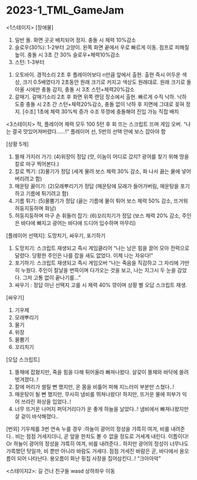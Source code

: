 # 2023-1_TML_GameJam

<1스테이지>
[장애물]
1. 일반
돌. 화면 곳곳 배치되어 정지. 충돌 시 체력 10%감소
2. 슬로우(30%): 1-2부터
고양이. 왼쪽 화면 끝에서 우로 빠르게 이동. 점프로 피해질 높이.
충돌 시 3초 간 30% 슬로우+체력10%감소
3. 스턴: 1-3부터
1) 오토바이. 경적소리 2초 후 플레이어보다 n만큼 앞에서 출현. 출현 즉시 어두운 색상, 크기 0.5배였다가
2초동안 원래 크기로 커지고 색상도 원래대로. 원래 크기로 돌아올 시에만 충돌 감지, 충돌 시 3초
스턴+체력20%감소
2) 갈매기. 갈매기소리 2초 후 화면 위쪽 랜덤 장소에서 출현. 빠르게 수직 낙하.
낙하 도중 충돌 시 2초 간 스턴+체력20%감소, 충돌 없이 낙하 후 지면에 그대로 꽂혀 정지.
[수조]
1초에 체력 30%씩 증가
수조 뚜껑에 충돌해야 진입 가능
직접 배치



<3스테이지>
적, 플레이어 체력 모두 100
5턴 후 회 뜨는 스크립트 뜨며 게임 오버.
“나는 결국 맛있어져버렸다......!”
플레이어 선, 5번의 선택 안에 보스 잡아야 함

[상황 5개] 
1. 뜰채 가지러 가기: (4)위장이 정답 (앗, 이놈이 어디로 갔지? 광어를 찾기 위해 땅을 칼로 마구 찍어본다.)
2. 칼로 찍기: (3)물기가 정답 (세게 물려 보스 체력 30% 감소, 화 나서 끓는 물에 넣어버리려고 함)
3. 매운탕 끓이기: (2)모래뿌리기가 정답 (매운탕에 모래가 들어가버림, 매운탕을 포기하고 기름에 튀기려고 함)
4. 기름 튀기: (5)물뿜기가 정답 (끓는 기름에 물이 튀어 보스 체력 50% 감소, 뜨거워 허둥지둥하며 화남)
5. 허둥지둥하며 마구 손 휘둘러 잡기: (6)꼬리치기가 정답 (보스 체력 20% 감소, 주인은 바다에 빠지고 광어는 바다에 드디어 입수하며 마무리)

[플레이어 선택지]: 도망치기, 싸우기, 포기하기
1. 도망치기: 스크립트 재생되고 즉시 게임클리어
“나는 남은 힘을 끌어 모아 전력으로 달렸다. 당황한 주인은 나를 잡을 새도 없었다. 이제 나는 자유다!”
2. 포기하기: 스크립트 재생되고 즉시 게임오버
“나는 죽음을 직감하고 그 자리에 가만히 누웠다. 주인이 칼날을 번뜩이며 다가오는 것을 보고, 나는 지그시 두 눈을 감았다. 그저 고통 없이 끝나기를…”
3. 싸우기 : 정답 아닌 선택지 고를 시 체력 40% 깎이며 상황 별 오답 스크립트 재생.

[싸우기]
1. 기우제
2. 모래뿌리기
3. 물기
4. 위장
5. 물뿜기
6. 꼬리치기

[오답 스크립트]
1. 뜰채에 잡혔지만, 죽을 힘을 다해 튀어올라 빠져나왔다. 살갗이 뜰채와 바닥에 쓸려 벗겨졌다..!
2. 칼에 머리가 썰릴 뻔 했지만, 온 몸을 비틀어 피해 지느러미 부분만 스쳤다..! 
3. 매운탕이 될 뻔 했지만, 무사히 냄비를 뛰쳐나왔다! 하지만, 뜨거운 물에 피부가 익어 쓰라린 화상을 입었다..!
4. 너무 뜨거운 나머지 퍼덕거리다가 운 좋게 하늘을 날았다..! 냄비에서 빠져나왔지만 살 겉이 바삭해졌다..

[번외]
기우제를 3번 연속 누를 경우
:하늘이 광어의 정성을 갸륵히 여겨, 비를 내려준다.. 비는 점점 거세지더니, 곧 앞을 한치도 볼 수 없을 정도로 거세게 내린다. 
이틈이다!
Or
하늘이 광어의 정성을 갸륵히 여겨, 비를 내려준다.. 하지만 광어의 정성이 너무나도 갸륵했던 탓일까, 비 뿐만 아니라 바람도 거세다. 점점 거세진 바람은 곧, 바다에서 용오름이 되어 나타난다. 용오름이 화난 횟집 사장을 집어삼킨다..!
“크아아악”


<스테이지2>: 길 건너 친구들
wasd 상하좌우 이동

